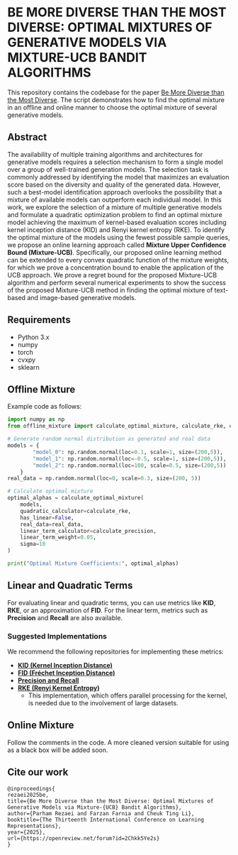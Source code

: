 # BE MORE DIVERSE THAN THE MOST DIVERSE: OPTIMAL MIXTURES OF GENERATIVE MODELS VIA MIXTURE-UCB BANDIT ALGORITHMS
This repository contains the codebase for the paper [Be More Diverse than the Most Diverse](https://arxiv.org/abs/2412.17622). The script demonstrates how to find the optimal mixture in an offline and online manner to choose the optimal mixture of several generative models.

## Abstract
The availability of multiple training algorithms and architectures for generative models requires a selection mechanism to form a single model over a group of well-trained generation models. The selection task is commonly addressed by identifying the model that maximizes an evaluation score based on the diversity and quality of the generated data. However, such a best-model identification approach overlooks the possibility that a mixture of available models can outperform each individual model. In this work, we explore the selection of a mixture of multiple generative models and formulate a quadratic optimization problem to find an optimal mixture model achieving the maximum of kernel-based evaluation scores including kernel inception distance (KID) and Renyi kernel entropy (RKE). To identify the optimal mixture of the models using the fewest possible sample queries, we propose an online learning approach called **Mixture Upper Confidence Bound (Mixture-UCB)**. Specifically, our proposed online learning method can be extended to every convex quadratic function of the mixture weights, for which we prove a concentration bound to enable the application of the UCB approach. We prove a regret bound for the proposed Mixture-UCB algorithm and perform several numerical experiments to show the success of the proposed Mixture-UCB method in finding the optimal mixture of text-based and image-based generative models.  

## Requirements

- Python 3.x
- numpy
- torch
- cvxpy
- sklearn

## Offline Mixture
Example code as follows:
```python
import numpy as np
from offline_mixture import calculate_optimal_mixture, calculate_rke, calculate_precision

# Generate random normal distribution as generated and real data
models = {
        "model_0": np.random.normal(loc=0.1, scale=1, size=(200,5)),
        "model_1": np.random.normal(loc=-0.5, scale=1, size=(200,5)),
        "model_2": np.random.normal(loc=100, scale=0.5, size=(200,5))
    }
real_data = np.random.normal(loc=0, scale=0.3, size=(200, 5))

# Calculate optimal mixture
optimal_alphas = calculate_optimal_mixture(
    models,
    quadratic_calculator=calculate_rke,
    has_linear=False,
    real_data=real_data,
    linear_term_calculator=calculate_precision,
    linear_term_weight=0.05,
    sigma=10
)

print("Optimal Mixture Coefficients:", optimal_alphas)
```

## Linear and Quadratic Terms

For evaluating linear and quadratic terms, you can use metrics like **KID**, **RKE**, or an approximation of **FID**. For the linear term, metrics such as **Precision** and **Recall** are also available.  

### Suggested Implementations  
We recommend the following repositories for implementing these metrics:  

- **[KID (Kernel Inception Distance)](https://github.com/abdulfatir/gan-metrics-pytorch)**  
- **[FID (Fréchet Inception Distance)](https://github.com/mseitzer/pytorch-fid)**  
- **[Precision and Recall](https://github.com/clovaai/generative-evaluation-prdc)**  
- **[RKE (Renyi Kernel Entropy)](https://github.com/Rezaei-Parham/RKE)**  
  - This implementation, which offers parallel processing for the kernel, is needed due to the involvement of large datasets.  

## Online Mixture
Follow the comments in the code. A more cleaned version suitable for using as a black box will be added soon.

## Cite our work
```text
@inproceedings{
rezaei2025be,
title={Be More Diverse than the Most Diverse: Optimal Mixtures of Generative Models via Mixture-{UCB} Bandit Algorithms},
author={Parham Rezaei and Farzan Farnia and Cheuk Ting Li},
booktitle={The Thirteenth International Conference on Learning Representations},
year={2025},
url={https://openreview.net/forum?id=2Chkk5Ye2s}
}
```
